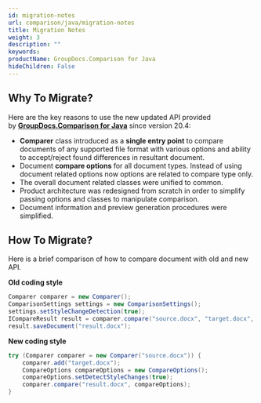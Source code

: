 ```yaml
---
id: migration-notes
url: comparison/java/migration-notes
title: Migration Notes
weight: 3
description: ""
keywords: 
productName: GroupDocs.Comparison for Java
hideChildren: False
---
```

## Why To Migrate?

Here are the key reasons to use the new updated API provided by **[GroupDocs.Comparison for Java](https://products.groupdocs.com/comparison/java)** since version 20.4:

*   **Comparer** class introduced as a **single entry point** to compare documents of any supported file format with various options and ability to accept/reject found differences in resultant document.  
*   Document **compare options** for all document types. Instead of using document related options now options are related to compare type only.
*   The overall document related classes were unified to common.     
*   Product architecture was redesigned from scratch in order to simplify passing options and classes to manipulate comparison.    
*   Document information and preview generation procedures were simplified.  
    

## How To Migrate? 

Here is a brief comparison of how to compare document with old and new API.  

**Old coding style**

```java
Comparer comparer = new Comparer();
ComparisonSettings settings = new ComparisonSettings();
settings.setStyleChangeDetection(true);
ICompareResult result = comparer.compare("source.docx", "target.docx", settings);
result.saveDocument("result.docx");
```

**New coding style**

```java
try (Comparer comparer = new Comparer("source.docx")) {
    comparer.add("target.docx");
    CompareOptions compareOptions = new CompareOptions();
    compareOptions.setDetectStyleChanges(true);
    comparer.compare("result.docx", compareOptions);
}
```
